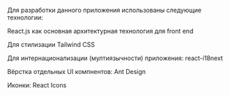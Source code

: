 Для разработки данного приложения использованы следующие технологии:

React.js как основная архитектурная технология для front end

Для стилизации Tailwind CSS

Для интернационализации (мултиязычности) приложения: react-i18next

Вёрстка отдельных UI компнентов: Ant Design

Иконки: React Icons

<!-- Тест "Новая ветка" -->